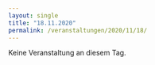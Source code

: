 ```yaml
---
layout: single
title: "18.11.2020"
permalink: /veranstaltungen/2020/11/18/
---
```


Keine Veranstaltung an diesem Tag.
